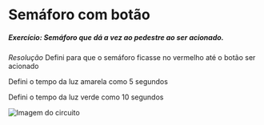 # Semáforo com botão
##### Exercício: Semáforo que dá a vez ao pedestre ao ser acionado.

_Resolução_
Defini para que o semáforo ficasse no vermelho até o botão ser acionado

Defini o tempo da luz amarela como 5 segundos

Defini o tempo da luz verde como 10 segundos

![Imagem do circuito](https://i.ibb.co/FDqD4SZ/semaforocombotao.png)
